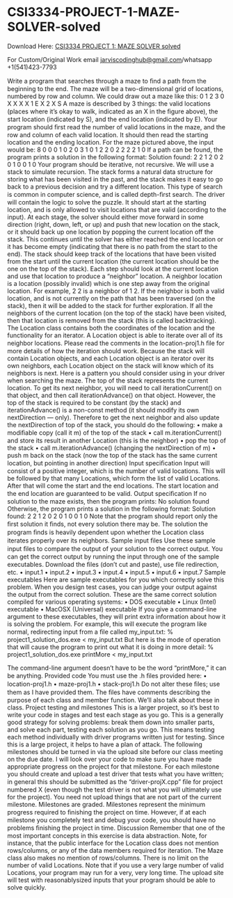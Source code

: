 # CSI3334-PROJECT-1-MAZE-SOLVER-solved

Download Here: [CSI3334 PROJECT 1: MAZE SOLVER solved](https://jarviscodinghub.com/assignment/project-1-maze-solver-solution-2/)

For Custom/Original Work email jarviscodinghub@gmail.com/whatsapp +1(541)423-7793

Write a program that searches through a maze to ﬁnd a path from the beginning to the end. The maze will be a two-dimensional grid of locations, numbered by row and column. We could draw out a maze like this: 0 1 2 3 0 X X X X 1 E X 2 X S A maze is described by 3 things: the valid locations (places where it’s okay to walk, indicated as an X in the ﬁgure above), the start location (indicated by S), and the end location (indicated by E). Your program should ﬁrst read the number of valid locations in the maze, and the row and column of each valid location. It should then read the starting location and the ending location. For the maze pictured above, the input would be: 8
0 0 0 1 0 2 0 3 1 0 1 2 2 0 2 2
2 2 1 0 If a path can be found, the program prints a solution in the following format: Solution found: 2 2 1 2 0 2 0 1 0 0 1 0
Your program should be iterative, not recursive. We will use a stack to simulate recursion. The stack forms a natural data structure for storing what has been visited in the past, and the stack makes it easy to go back to a previous decision and try a different location. This type of search is common in computer science, and is called depth-ﬁrst search.
The driver will contain the logic to solve the puzzle. It should start at the starting location, and is only allowed to visit locations that are valid (according to the input). At each stage, the solver should either move forward in some direction (right, down, left, or up) and push that new location on the stack, or it should back up one location by popping the current location off the stack. This continues until the solver has either reached the end location or it has become empty (indicating that there is no path from the start to the end). The stack should keep track of the locations that have been visited from the start until the current location (the current location should be the one on the top of the stack). Each step should look at the current location and use that location to produce a “neighbor” location. A neighbor location is a location (possibly invalid) which is one step away from the original location. For example, 2 2 is a neighbor of 1 2. If the neighbor is both a valid location, and is not currently on the path that has been traversed (on the stack), then it will be added to the stack for further exploration. If all the neighbors of the current location (on the top of the stack) have been visited, then that location is removed from the stack (this is called backtracking).
The Location class contains both the coordinates of the location and the functionality for an iterator. A Location object is able to iterate over all of its neighbor locations. Please read the comments in the location-proj1.h ﬁle for more details of how the iteration should work. Because the stack will contain Location objects, and each Location object is an iterator over its own neighbors, each Location object on the stack will know which of its neighbors is next. Here is a pattern you should consider using in your driver when searching the maze. The top of the stack represents the current location. To get its next neighbor, you will need to call iterationCurrent() on that object, and then call iterationAdvance() on that object. However, the top of the stack is required to be constant (by the stack) and iterationAdvance() is a non-const method (it should modify its own nextDirection — only). Therefore to get the next neighbor and also update the nextDirection of top of the stack, you should do the following:
• make a modiﬁable copy (call it m) of the top of the stack • call m.iterationCurrent() and store its result in another Location (this is the neighbor) • pop the top of the stack • call m.iterationAdvance() (changing the nextDirection of m) • push m back on the stack (now the top of the stack has the same current location, but pointing in another direction) Input speciﬁcation
Input will consist of a positive integer, which is the number of valid locations. This will be followed by that many Locations, which form the list of valid Locations. After that will come the start and the end locations. The start location and the end location are guaranteed to be valid. Output speciﬁcation If no solution to the maze exists, then the program prints: No solution found Otherwise, the program prints a solution in the following format: Solution found: 2 2 1 2 0 2 0 1 0 0 1 0 Note that the program should report only the ﬁrst solution it ﬁnds, not every solution there may be. The solution the program ﬁnds is heavily dependent upon whether the Location class iterates properly over its neighbors. Sample input ﬁles Use these sample input ﬁles to compare the output of your solution to the correct output. You can get the correct output by running the input through one of the sample executables. Download the ﬁles (don’t cut and paste), use ﬁle redirection, etc. • input.1 • input.2 • input.3 • input.4 • input.5 • input.6 • input.7 Sample executables Here are sample executables for you which correctly solve this problem. When you design test cases, you can judge your output against the output from the correct solution. These are the same correct solution compiled for various operating systems:
• DOS executable • Linux (Intel) executable • MacOSX (Universal) executable If you give a command-line argument to these executables, they will print extra information about how it is solving the problem. For example, this will execute the program like normal, redirecting input from a ﬁle called my_input.txt: % project1_solution_dos.exe < my_input.txt
But here is the mode of operation that will cause the program to print out what it is doing in more detail: % project1_solution_dos.exe printMore < my_input.txt

The command-line argument doesn’t have to be the word “printMore,” it can be anything.  Provided code You must use the .h ﬁles provided here: • location-proj1.h • maze-proj1.h • stack-proj1.h Do not alter these ﬁles; use them as I have provided them. The ﬁles have comments describing the purpose of each class and member function. We’ll also talk about these in class. Project testing and milestones This is a larger project, so it’s best to write your code in stages and test each stage as you go. This is a generally good strategy for solving problems: break them down into smaller parts, and solve each part, testing each solution as you go. This means testing each method individually with driver programs written just for testing. Since this is a large project, it helps to have a plan of attack. The following milestones should be turned in via the upload site before our class meeting on the due date. I will look over your code to make sure you have made appropriate progress on the project for that milestone. For each milestone you should create and upload a test driver that tests what you have written; in general this should be submitted as the “driver-projX.cpp” ﬁle for project numbered X (even though the test driver is not what you will ultimately use for the project). You need not upload things that are not part of the current milestone. Milestones are graded.
Milestones represent the minimum progress required to ﬁnishing the project on time. However, if at each milestone you completely test and debug your code, you should have no problems ﬁnishing the project in time.
Discussion Remember that one of the most important concepts in this exercise is data abstraction. Note, for instance, that the public interface for the Location class does not mention rows/columns, or any of the data members required for iteration. The Maze class also makes no mention of rows/columns. There is no limit on the number of valid Locations. Note that if you use a very large number of valid Locations, your program may run for a very, very long time. The upload site will test with reasonablysized inputs that your program should be able to solve quickly.
